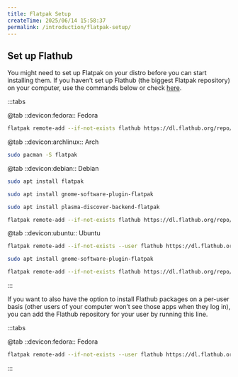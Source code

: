 ```yaml
---
title: Flatpak Setup
createTime: 2025/06/14 15:58:37
permalink: /introduction/flatpak-setup/
---
```


## Set up Flathub

You might need to set up Flatpak on your distro before you can start installing them. If you haven’t set up Flathub (the biggest Flatpak repository) on your computer, use the commands below or check [here](https://flathub.org/setup).

:::tabs

@tab ::devicon:fedora:: Fedora

```bash
flatpak remote-add --if-not-exists flathub https://dl.flathub.org/repo/flathub.flatpakrepo
```

@tab ::devicon:archlinux:: Arch

```bash
sudo pacman -S flatpak
```

@tab ::devicon:debian:: Debian

```bash
sudo apt install flatpak

sudo apt install gnome-software-plugin-flatpak

sudo apt install plasma-discover-backend-flatpak

flatpak remote-add --if-not-exists flathub https://dl.flathub.org/repo/flathub.flatpakrepo
```

@tab ::devicon:ubuntu:: Ubuntu

```bash
flatpak remote-add --if-not-exists --user flathub https://dl.flathub.org/repo/flathub.flatpakrepo

sudo apt install gnome-software-plugin-flatpak

flatpak remote-add --if-not-exists flathub https://dl.flathub.org/repo/flathub.flatpakrepo
```

:::

If you want to also have the option to install Flathub packages on a per-user basis (other users of your computer won’t see those apps when they log in), you can add the Flathub repository for your user by running this line.

:::tabs

@tab ::devicon:fedora:: Fedora

```bash
flatpak remote-add --if-not-exists --user flathub https://dl.flathub.org/repo/flathub.flatpakrepo
```

:::
